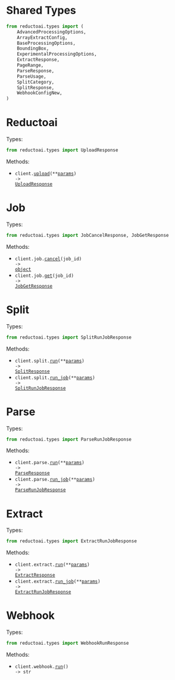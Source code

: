# Shared Types

```python
from reductoai.types import (
    AdvancedProcessingOptions,
    ArrayExtractConfig,
    BaseProcessingOptions,
    BoundingBox,
    ExperimentalProcessingOptions,
    ExtractResponse,
    PageRange,
    ParseResponse,
    ParseUsage,
    SplitCategory,
    SplitResponse,
    WebhookConfigNew,
)
```

# Reductoai

Types:

```python
from reductoai.types import UploadResponse
```

Methods:

- <code title="post /upload">client.<a href="./src/reductoai/_client.py">upload</a>(\*\*<a href="src/reductoai/types/client_upload_params.py">params</a>) -> <a href="./src/reductoai/types/upload_response.py">UploadResponse</a></code>

# Job

Types:

```python
from reductoai.types import JobCancelResponse, JobGetResponse
```

Methods:

- <code title="post /cancel/{job_id}">client.job.<a href="./src/reductoai/resources/job.py">cancel</a>(job_id) -> <a href="./src/reductoai/types/job_cancel_response.py">object</a></code>
- <code title="get /job/{job_id}">client.job.<a href="./src/reductoai/resources/job.py">get</a>(job_id) -> <a href="./src/reductoai/types/job_get_response.py">JobGetResponse</a></code>

# Split

Types:

```python
from reductoai.types import SplitRunJobResponse
```

Methods:

- <code title="post /split">client.split.<a href="./src/reductoai/resources/split.py">run</a>(\*\*<a href="src/reductoai/types/split_run_params.py">params</a>) -> <a href="./src/reductoai/types/shared/split_response.py">SplitResponse</a></code>
- <code title="post /split_async">client.split.<a href="./src/reductoai/resources/split.py">run_job</a>(\*\*<a href="src/reductoai/types/split_run_job_params.py">params</a>) -> <a href="./src/reductoai/types/split_run_job_response.py">SplitRunJobResponse</a></code>

# Parse

Types:

```python
from reductoai.types import ParseRunJobResponse
```

Methods:

- <code title="post /parse">client.parse.<a href="./src/reductoai/resources/parse.py">run</a>(\*\*<a href="src/reductoai/types/parse_run_params.py">params</a>) -> <a href="./src/reductoai/types/shared/parse_response.py">ParseResponse</a></code>
- <code title="post /parse_async">client.parse.<a href="./src/reductoai/resources/parse.py">run_job</a>(\*\*<a href="src/reductoai/types/parse_run_job_params.py">params</a>) -> <a href="./src/reductoai/types/parse_run_job_response.py">ParseRunJobResponse</a></code>

# Extract

Types:

```python
from reductoai.types import ExtractRunJobResponse
```

Methods:

- <code title="post /extract">client.extract.<a href="./src/reductoai/resources/extract.py">run</a>(\*\*<a href="src/reductoai/types/extract_run_params.py">params</a>) -> <a href="./src/reductoai/types/shared/extract_response.py">ExtractResponse</a></code>
- <code title="post /extract_async">client.extract.<a href="./src/reductoai/resources/extract.py">run_job</a>(\*\*<a href="src/reductoai/types/extract_run_job_params.py">params</a>) -> <a href="./src/reductoai/types/extract_run_job_response.py">ExtractRunJobResponse</a></code>

# Webhook

Types:

```python
from reductoai.types import WebhookRunResponse
```

Methods:

- <code title="post /configure_webhook">client.webhook.<a href="./src/reductoai/resources/webhook.py">run</a>() -> str</code>
